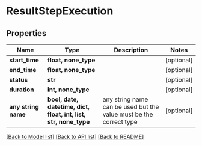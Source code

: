 # ResultStepExecution


## Properties
Name | Type | Description | Notes
------------ | ------------- | ------------- | -------------
**start_time** | **float, none_type** |  | [optional] 
**end_time** | **float, none_type** |  | [optional] 
**status** | **str** |  | [optional] 
**duration** | **int, none_type** |  | [optional] 
**any string name** | **bool, date, datetime, dict, float, int, list, str, none_type** | any string name can be used but the value must be the correct type | [optional]

[[Back to Model list]](../README.md#documentation-for-models) [[Back to API list]](../README.md#documentation-for-api-endpoints) [[Back to README]](../README.md)


